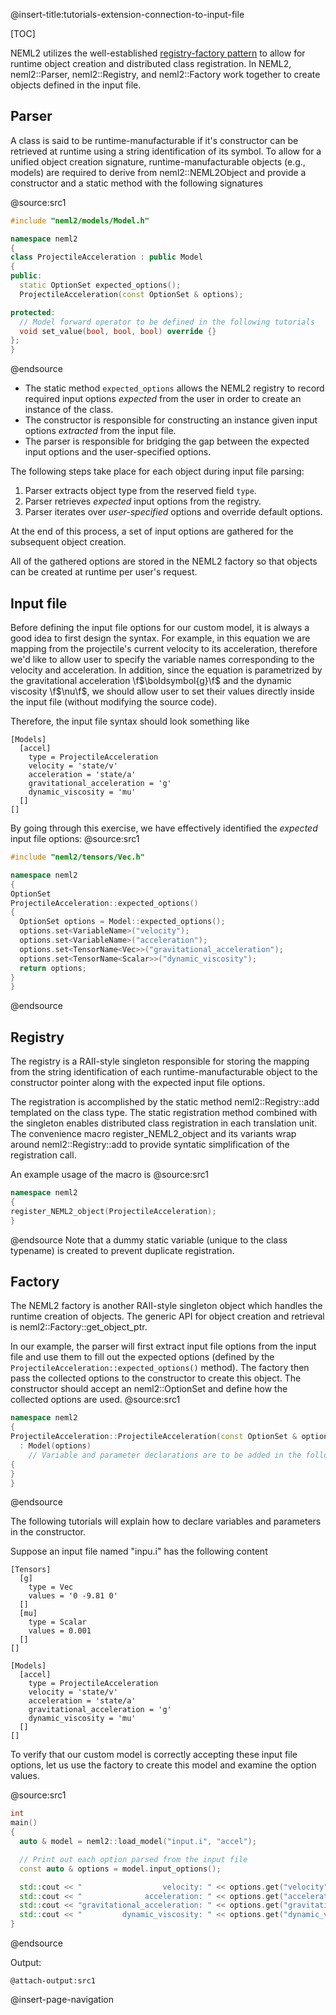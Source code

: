 @insert-title:tutorials-extension-connection-to-input-file

[TOC]

NEML2 utilizes the well-established [registry-factory pattern](https://en.wikipedia.org/wiki/Factory_method_pattern) to allow for runtime object creation and distributed class registration. In NEML2, neml2::Parser, neml2::Registry, and neml2::Factory work together to create objects defined in the input file.

## Parser

A class is said to be runtime-manufacturable if it's constructor can be retrieved at runtime using a string identification of its symbol. To allow for a unified object creation signature, runtime-manufacturable objects (e.g., models) are required to derive from neml2::NEML2Object and provide a constructor and a static method with the following signatures

@source:src1
```cpp
#include "neml2/models/Model.h"

namespace neml2
{
class ProjectileAcceleration : public Model
{
public:
  static OptionSet expected_options();
  ProjectileAcceleration(const OptionSet & options);

protected:
  // Model forward operator to be defined in the following tutorials
  void set_value(bool, bool, bool) override {}
};
}
```
@endsource

- The static method `expected_options` allows the NEML2 registry to record required input options *expected* from the user in order to create an instance of the class.
- The constructor is responsible for constructing an instance given input options *extracted* from the input file.
- The parser is responsible for bridging the gap between the expected input options and the user-specified options.

The following steps take place for each object during input file parsing:
1. Parser extracts object type from the reserved field `type`.
2. Parser retrieves *expected* input options from the registry.
3. Parser iterates over *user-specified* options and override default options.

At the end of this process, a set of input options are gathered for the subsequent object creation.

All of the gathered options are stored in the NEML2 factory so that objects can be created at runtime per user's request.

## Input file

Before defining the input file options for our custom model, it is always a good idea to first design the syntax. For example, in this equation we are mapping from the projectile's current velocity to its acceleration, therefore we'd like to allow user to specify the variable names corresponding to the velocity and acceleration. In addition, since the equation is parametrized by the gravitational acceleration \f$\boldsymbol{g}\f$ and the dynamic viscosity \f$\nu\f$, we should allow user to set their values directly inside the input file (without modifying the source code).

Therefore, the input file syntax should look something like
```
[Models]
  [accel]
    type = ProjectileAcceleration
    velocity = 'state/v'
    acceleration = 'state/a'
    gravitational_acceleration = 'g'
    dynamic_viscosity = 'mu'
  []
[]
```

By going through this exercise, we have effectively identified the *expected* input file options:
@source:src1
```cpp
#include "neml2/tensors/Vec.h"

namespace neml2
{
OptionSet
ProjectileAcceleration::expected_options()
{
  OptionSet options = Model::expected_options();
  options.set<VariableName>("velocity");
  options.set<VariableName>("acceleration");
  options.set<TensorName<Vec>>("gravitational_acceleration");
  options.set<TensorName<Scalar>>("dynamic_viscosity");
  return options;
}
}
```
@endsource

## Registry

The registry is a RAII-style singleton responsible for storing the mapping from the string identification of each runtime-manufacturable object to the constructor pointer along with the expected input file options.

The registration is accomplished by the static method neml2::Registry::add templated on the class type. The static registration method combined with the singleton enables distributed class registration in each translation unit. The convenience macro register_NEML2_object and its variants wrap around neml2::Registry::add to provide syntatic simplification of the registration call.

An example usage of the macro is
@source:src1
```cpp
namespace neml2
{
register_NEML2_object(ProjectileAcceleration);
}
```
@endsource
Note that a dummy static variable (unique to the class typename) is created to prevent duplicate registration.

## Factory

The NEML2 factory is another RAII-style singleton object which handles the runtime creation of objects. The generic API for object creation and retrieval is neml2::Factory::get_object_ptr.

In our example, the parser will first extract input file options from the input file and use them to fill out the expected options (defined by the `ProjectileAcceleration::expected_options()` method). The factory then pass the collected options to the constructor to create this object. The constructor should accept an neml2::OptionSet and define how the collected options are used.
@source:src1
```cpp
namespace neml2
{
ProjectileAcceleration::ProjectileAcceleration(const OptionSet & options)
  : Model(options)
    // Variable and parameter declarations are to be added in the following tutorials
{
}
}
```
@endsource

The following tutorials will explain how to declare variables and parameters in the constructor.

Suppose an input file named "inpu.i" has the following content
```
[Tensors]
  [g]
    type = Vec
    values = '0 -9.81 0'
  []
  [mu]
    type = Scalar
    values = 0.001
  []
[]

[Models]
  [accel]
    type = ProjectileAcceleration
    velocity = 'state/v'
    acceleration = 'state/a'
    gravitational_acceleration = 'g'
    dynamic_viscosity = 'mu'
  []
[]
```
To verify that our custom model is correctly accepting these input file options, let us use the factory to create this model and examine the option values.

@source:src1
```cpp
int
main()
{
  auto & model = neml2::load_model("input.i", "accel");

  // Print out each option parsed from the input file
  const auto & options = model.input_options();

  std::cout << "                  velocity: " << options.get("velocity") << std::endl;
  std::cout << "              acceleration: " << options.get("acceleration") << std::endl;
  std::cout << "gravitational_acceleration: " << options.get("gravitational_acceleration") << std::endl;
  std::cout << "         dynamic_viscosity: " << options.get("dynamic_viscosity") << std::endl;
}
```
@endsource

Output:
```
@attach-output:src1
```

@insert-page-navigation
